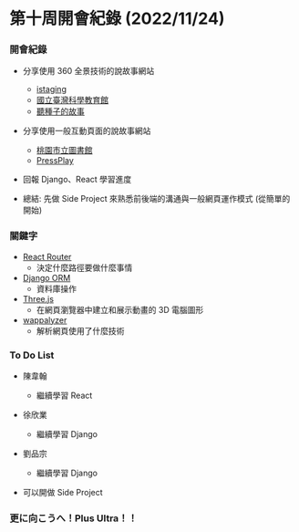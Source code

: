 # 第十周開會紀錄 (2022/11/24)

### 開會紀錄

- 分享使用 360 全景技術的說故事網站
  - [istaging](https://www.istaging.com/zh-tw/livetourGallery/) 
  - [國立臺灣科學教育館](http://vr.kissscience.tw/)
  - [聽種子的故事](https://vr.ntm.gov.tw/2022Seed/)

- 分享使用一般互動頁面的說故事網站
  - [桃園市立圖書館](https://www.typl.gov.tw/mp.asp?mp=1)
  - [PressPlay](https://www.pressplay.cc/event/PressPlayCourse?gclid=CjwKCAiApvebBhAvEiwAe7mHSHQOh6hpxnMi6DrpPbLhwPzuN1BhGFbc1hcBMlCFbh-bwi2Z2hB2GhoCgrsQAvD_BwE)

- 回報 Django、React 學習進度

- 總結: 先做 Side Project 來熟悉前後端的溝通與一般網頁運作模式 (從簡單的開始)

### 關鍵字

- [React Router](https://ithelp.ithome.com.tw/articles/10188245)
  - 決定什麼路徑要做什麼事情
- [Django ORM](https://djangogirlstaipei.gitbooks.io/django-girls-taipei-tutorial/content/django/orm.html)
  - 資料庫操作
- [Three.js](https://test.domojyun.net/MEMO/3D/threejs.html)
  - 在網頁瀏覽器中建立和展示動畫的 3D 電腦圖形
- [wappalyzer](https://chrome.google.com/webstore/detail/wappalyzer-technology-pro/gppongmhjkpfnbhagpmjfkannfbllamg?hl=zh-TW)
  - 解析網頁使用了什麼技術

### To Do List

- 陳韋翰
    - 繼續學習 React
- 徐欣業
    - 繼續學習 Django
- 劉品宗
    - 繼續學習 Django

- 可以開做 Side Project

### 更に向こうへ！Plus Ultra！！